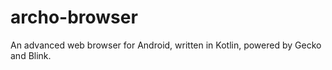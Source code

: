 # archo-browser
An advanced web browser for Android, written in Kotlin, powered by Gecko and Blink.
